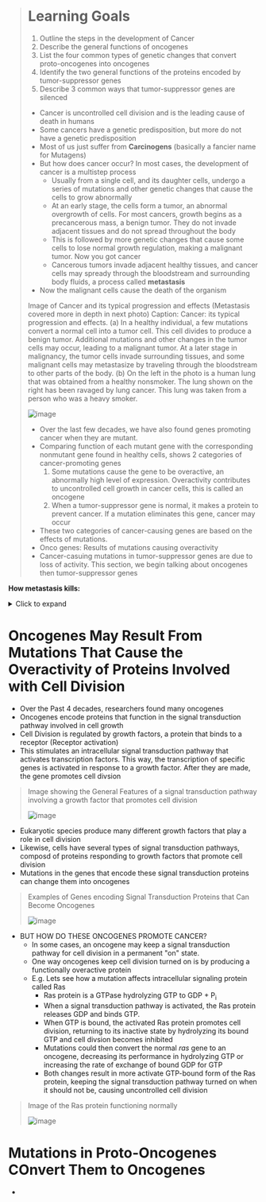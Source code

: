 > # Learning Goals
> 1. Outline the steps in the development of Cancer
> 2. Describe the general functions of oncogenes
> 3. List the four common types of genetic changes that convert proto-oncogenes into oncogenes
> 4. Identify the two general functions of the proteins encoded by tumor-suppressor genes
> 5. Describe 3 common ways that tumor-suppressor genes are silenced
>
> - Cancer is uncontrolled cell division and is the leading cause of death in humans
> - Some cancers have a genetic predisposition, but more do not have a genetic predisposition
> - Most of us just suffer from **Carcinogens** (basically a fancier name for Mutagens)
> - But how does cancer occur? In most cases, the development of cancer is a multistep process
>   - Usually from a single cell, and its daughter cells, undergo a series of mutations and other genetic changes that cause the cells to grow abnormally
>   - At an early stage, the cells form a tumor, an abnormal overgrowth of cells. For most cancers, growth begins as a precancerous mass, a benign tumor. They do not invade adjacent tissues and do not spread throughout the body
>   - This is followed by more genetic changes that cause some cells to lose normal growth regulation, making a malignant tumor. Now you got cancer
>   - Cancerous tumors invade adjacent healthy tissues, and cancer cells may spready through the bloodstream and surrounding body fluids, a process called **metastasis**
> - Now the malignant cells cause the death of the organism
>
> Image of Cancer and its typical progression and effects (Metastasis covered more in depth in next photo)
> Caption: Cancer: its typical progression and effects. (a) In a healthy individual, a few mutations convert a normal
cell into a tumor cell. This cell divides to produce a benign tumor. Additional mutations and other changes in the tumor
cells may occur, leading to a malignant tumor. At a later stage in malignancy, the tumor cells invade surrounding
tissues, and some malignant cells may metastasize by traveling through the bloodstream to other parts of the body. (b)
On the left in the photo is a human lung that was obtained from a healthy nonsmoker. The lung shown on the right has
been ravaged by lung cancer. This lung was taken from a person who was a heavy smoker.
>
> ![image](https://github.com/MCBasterSheet/MCBasterSheet/assets/157453648/2881cb1a-61f4-4125-bfde-b8610f5fe846)
> 
> - Over the last few decades, we have also found genes promoting cancer when they are mutant.
> - Comparing function of each mutant gene with the corresponding nonmutant gene found in healthy cells, shows 2 categories of cancer-promoting genes
>   1. Some mutations cause the gene to be overactive, an abnormally high level of expression. Overactivity contributes to uncontrolled cell growth in cancer cells, this is called an oncogene
>   2. When a tumor-suppressor gene is normal, it makes a protein to prevent cancer. If a mutation eliminates this gene, cancer may occur
> - These two categories of cancer-causing genes are based on the effects of mutations.
> - Onco genes: Results of mutations causing overactivity
> - Cancer-casuing mutations in tumor-suppressor genes are due to loss of activity. This section, we begin talking about oncogenes then tumor-suppressor genes

**How metastasis kills:**
<details>
  <summary>Click to expand</summary>

![image](https://github.com/MCBasterSheet/MCBasterSheet/assets/157453648/714cf4f5-a371-46d0-be9a-2c77eaf68896)

</details>

# Oncogenes May Result From Mutations That Cause the Overactivity of Proteins Involved with Cell Division
- Over the Past 4 decades, researchers found many oncogenes
- Oncogenes encode proteins that function in the signal transduction pathway involved in cell growth
- Cell Division is regulated by growth factors, a protein that binds to a receptor (Receptor activation)
- This stimulates an intracellular signal transduction pathway that activates transcription factors. This way, the transcription of specific genes is activated in response to a growth factor. After they are made, the gene promotes cell divsion

> Image showing the General Features of a signal transduction pathway involving a growth factor that promotes cell division
>
> ![image](https://github.com/MCBasterSheet/MCBasterSheet/assets/157453648/a8629425-a363-42ab-8f15-cb7b7d26b100)

- Eukaryotic species produce many different growth factors that play a role in cell division
- Likewise, cells have several types of signal transduction pathways, composd of proteins responding to growth factors that promote cell division
- Mutations in the genes that encode these signal transduction proteins can change them into oncogenes

> Examples of Genes encoding Signal Transduction Proteins that Can Become Oncogenes
>
> ![image](https://github.com/MCBasterSheet/MCBasterSheet/assets/157453648/a4582ed4-49b7-43f9-bc4c-2abfedbe69f5)

- BUT HOW DO THESE ONCOGENES PROMOTE CANCER?
  - In some cases, an oncogene may keep a signal transduction pathway for cell division in a permanent "on" state.
  - One way oncogenes keep cell division turned on is by producing a functionally overactive protein
  - E.g. Lets see how a mutation affects intracellular signaling protein called Ras
    - Ras protein is a GTPase hydrolyzing GTP to GDP + P<sub/>i</sub>
    - When a signal transduction pathway is activated, the Ras protein releases GDP and binds GTP.
    - When GTP is bound, the activated Ras protein promotes cell division, returning to its inactive state by hydrolyzing its bound GTP and cell divsion becomes inhibited
    - Mutations could then convert the normal *ras* gene to an oncogene, decreasing its performance in hydrolyzing GTP or increasing the rate of exchange of bound GDP for GTP
    - Both changes result in more activate GTP-bound form of the Ras protein, keeping the signal transduction pathway turned on when it should not be, causing uncontrolled cell division

> Image of the Ras protein functioning normally
>
> ![image](https://github.com/MCBasterSheet/MCBasterSheet/assets/157453648/556188b4-2077-4bb5-887f-021e291cf093)

# Mutations in Proto-Oncogenes COnvert Them to Oncogenes
- 
